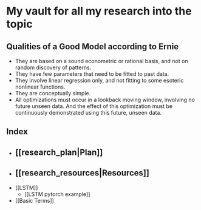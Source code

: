 # My vault for all my research into the topic
## Qualities of a Good Model according to Ernie
- They are based on a sound econometric or rational basis, and not on random discovery of patterns.
- They have few parameters that need to be fitted to past data.
- They involve linear regression only, and not fitting to some esoteric nonlinear functions.
- They are conceptually simple.
- All optimizations must occur in a lookback moving window, involving no future unseen data. And the effect of this optimization must be continuously demonstrated using this future, unseen data.

## Index
- ## [[research_plan|Plan]]
- ## [[research_resources|Resources]]
- [[LSTM]]
	- [[LSTM pytorch example]]
- [[Basic Terms]]


